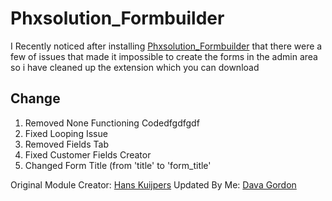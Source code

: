 # Phxsolution_Formbuilder
 I Recently noticed after installing [Phxsolution_Formbuilder](https://github.com/hans2103/Phxsolution_Formbuilder) that there were a few of issues that made it impossible to create the forms in the admin area so i have cleaned up the extension which you can download

## Change

1. Removed None Functioning Codedfgdfgdf
2. Fixed Looping Issue
3. Removed Fields Tab
4. Fixed Customer Fields Creator
5. Changed Form Title (from 'title' to 'form_title'

Original Module Creator: [Hans Kuijpers](https://github.com/hans2103)
Updated By Me: [Dava Gordon](https://github.com/DavaGordon)
